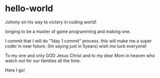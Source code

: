 # hello-world

Johnny on his way to victory in coding world!

longing to be a master of game programming and making one.

I commit that I will do "1day 1 commit" process.
this will make me a super coder in near future. (Im saying just in 5years)
wish me luck everyone!

To my one and only GOD Jesus Christ
and to my dear Mom in heaven who watch out for our families all the time.

Here I go!
